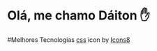 # Olá, me chamo Dáiton ✋

#Melhores Tecnologias
<a target="_blank" href="https://icons8.com/icon/107497/css3">css</a> icon by <a target="_blank" href="https://icons8.com">Icons8</a>

